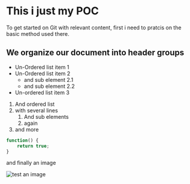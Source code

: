 # This i just my POC
To get started on Git with relevant content, first i need to pratcis on the basic method used there.

## We organize our document into header groups

* Un-Ordered list item 1
* Un-Ordered list item 2
  * and sub element 2.1
  * and sub element 2.2
* Un-ordered list item 3

1. And ordered list
1. with several lines
   1. And sub elements
   1. again
1. and more

```javascript
function() {
	return true;
}
```

and finally an image

![test an image](https://github.com/kip-dk/Poc/tree/master/Documentation/c1.png?raw=true)